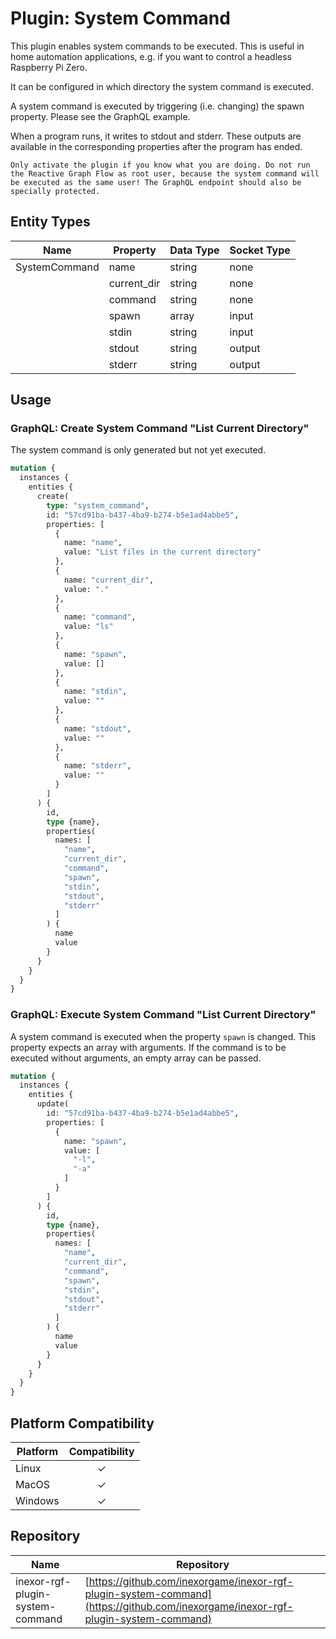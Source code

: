# Plugin: System Command

This plugin enables system commands to be executed. This is useful in home automation applications, e.g. if you want to
control a headless Raspberry Pi Zero.

It can be configured in which directory the system command is executed.

A system command is executed by triggering (i.e. changing) the spawn property. Please see the GraphQL example.

When a program runs, it writes to stdout and stderr. These outputs are available in the corresponding properties after
the program has ended.

```admonish warning "A word about safety"
Only activate the plugin if you know what you are doing. Do not run the Reactive Graph Flow as root user, because the system command will be executed as the same user! The GraphQL endpoint should also be specially protected.
```

## Entity Types

| Name          | Property    | Data Type | Socket Type |
|---------------|-------------|-----------|-------------|
| SystemCommand | name        | string    | none        |
|               | current_dir | string    | none        |
|               | command     | string    | none        |
|               | spawn       | array     | input       |
|               | stdin       | string    | input       |
|               | stdout      | string    | output      |
|               | stderr      | string    | output      |

## Usage

### GraphQL: Create System Command "List Current Directory"

The system command is only generated but not yet executed.

```graphql
mutation {
  instances {
    entities {
      create(
        type: "system_command",
        id: "57cd91ba-b437-4ba9-b274-b5e1ad4abbe5",
        properties: [
          {
            name: "name",
            value: "List files in the current directory"
          },
          {
            name: "current_dir",
            value: "."
          },
          {
            name: "command",
            value: "ls"
          },
          {
            name: "spawn",
            value: []
          },
          {
            name: "stdin",
            value: ""
          },
          {
            name: "stdout",
            value: ""
          },
          {
            name: "stderr",
            value: ""
          }
        ]
      ) {
        id,
        type {name},
        properties(
          names: [
            "name",
            "current_dir",
            "command",
            "spawn",
            "stdin",
            "stdout",
            "stderr"
          ]
        ) {
          name
          value
        }
      }
    }
  }
}
```

### GraphQL: Execute System Command "List Current Directory"

A system command is executed when the property `spawn` is changed. This property expects an array with arguments. If the
command is to be executed without arguments, an empty array can be passed.

```graphql
mutation {
  instances {
    entities {
      update(
        id: "57cd91ba-b437-4ba9-b274-b5e1ad4abbe5",
        properties: [
          {
            name: "spawn",
            value: [
              "-l",
              "-a"
            ]
          }
        ]
      ) {
        id,
        type {name},
        properties(
          names: [
            "name",
            "current_dir",
            "command",
            "spawn",
            "stdin",
            "stdout",
            "stderr"
          ]
        ) {
          name
          value
        }
      }
    }
  }
}
```

## Platform Compatibility

| Platform | Compatibility |
|----------|:-------------:|
| Linux    |       ✓       |
| MacOS    |       ✓       |
| Windows  |       ✓       |

## Repository

| Name                             | Repository                                                                                                                       |
|----------------------------------|----------------------------------------------------------------------------------------------------------------------------------|
| inexor-rgf-plugin-system-command | [https://github.com/inexorgame/inexor-rgf-plugin-system-command](https://github.com/inexorgame/inexor-rgf-plugin-system-command) |
